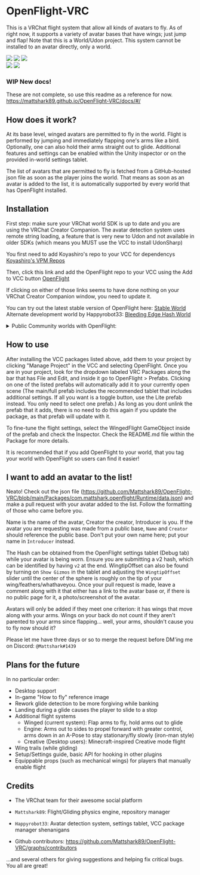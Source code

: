 # OpenFlight-VRC

This is a VRChat flight system that allow all kinds of avatars to fly. As of right now, it supports a variety of avatar bases that have wings; just jump and flap!
Note that this is a World/Udon project. This system cannot be installed to an avatar directly, only a world.

![](https://byob.yarr.is/Mattshark89/OpenFlight-VRC/unique_avatar_count)
![](https://byob.yarr.is/Mattshark89/OpenFlight-VRC/total_avatar_count)
![](https://byob.yarr.is/Mattshark89/OpenFlight-VRC/unique_hash_count)  
![](https://byob.yarr.is/Mattshark89/OpenFlight-VRC/todo_count)
![](https://byob.yarr.is/Mattshark89/OpenFlight-VRC/current_release_downloads)

### WIP New docs!
These are not complete, so use this readme as a reference for now.
https://mattshark89.github.io/OpenFlight-VRC/docs/#/

## How does it work?

At its base level, winged avatars are permitted to fly in the world. Flight is performed by jumping and immediately flapping one's arms like a bird. Optionally, one can also hold their arms straight out to glide. Additional features and settings can be enabled within the Unity inspector or on the provided in-world settings tablet.

The list of avatars that are permitted to fly is fetched from a GitHub-hosted json file as soon as the player joins the world. That means as soon as an avatar is added to the list, it is automatically supported by every world that has OpenFlight installed.


## Installation

First step: make sure your VRChat world SDK is up to date and you are using the VRChat Creator Companion. The avatar detection system uses remote string loading, a feature that is very new to Udon and not available in older SDKs (which means you MUST use the VCC to install UdonSharp)

You first need to add Koyashiro's repo to your VCC for dependencys
[Koyashiro's VPM Repos](https://vpm.koyashiro.net/install)

Then, click this link and add the OpenFlight repo to your VCC using the Add to VCC button
[OpenFlight](https://mattshark89.github.io/OpenFlight-VRC/?install=true)

If clicking on either of those links seems to have done nothing on your VRChat Creator Companion window, you need to update it.

You can try out the latest stable version of OpenFlight here: [Stable World](https://vrchat.com/home/launch?worldId=wrld_e61cba97-a1a9-4c53-93d2-7bb77240a2e7)<br>
Alternate development world by Happyrobot33: [Bleeding Edge Hash World](https://vrchat.com/home/launch?worldId=wrld_ef75dcc8-02fa-43ef-8f42-7b8159783d3d)<br>

<details>
<summary>Public Community worlds with OpenFlight:</summary>

- [Featherdale - Chipori Village](https://vrchat.com/home/world/wrld_fe48b7d3-1eb7-4e4c-9d8a-97da1d14a4e4)
  - No Tablet in world, just toggle button
- [Clone Ship](https://vrchat.com/home/world/wrld_2a9832e0-1b68-4a4b-9905-c7d54dc02a69)
  - Tablet in world, but indoors
</details>

## How to use

After installing the VCC packages listed above, add them to your project by clicking "Manage Project" in the VCC and selecting OpenFlight. Once you are in your project, look for the dropdown labeled VRC Packages along the bar that has File and Edit, and inside it go to OpenFlight > Prefabs. Clicking on one of the listed prefabs will automatically add it to your currently open scene (The main/full prefab includes the recommended tablet that includes additional settings. If all you want is a toggle button, use the Lite prefab instead. You only need to select one prefab.) As long as you dont unlink the prefab that it adds, there is no need to do this again if you update the package, as that prefab will update with it.

To fine-tune the flight settings, select the WingedFlight GameObject inside of the prefab and check the Inspector. Check the README.md file within the Package for more details.

It is recommended that if you add OpenFlight to your world, that you tag your world with OpenFlight so users can find it easier!

## I want to add an avatar to the list!

Neato! Check out the json file (https://github.com/Mattshark89/OpenFlight-VRC/blob/main/Packages/com.mattshark.openflight/Runtime/data.json) and make a pull request with your avatar added to the list. Follow the formatting of those who came before you.

Name is the name of the avatar, Creator the creator, Introducer is you. If the avatar you are requesting was made from a public base, `Name` and `Creator` should reference the public base. Don't put your own name here; put your name in `Introducer` instead.

The Hash can be obtained from the OpenFlight settings tablet (Debug tab) while your avatar is being worn. Ensure you are submitting a v2 hash, which can be identified by having `v2` at the end. WingtipOffset can also be found by turning on `Show Gizmos` in the tablet and adjusting the `WingtipOffset` slider until the center of the sphere is roughly on the tip of your wing/feathers/whathaveyou.
Once your pull request is made, leave a comment along with it that either has a link to the avatar base or, if there is no public page for it, a photo/screenshot of the avatar.

Avatars will only be added if they meet one criterion: it has wings that move along with your arms. Wings on your back do not count if they aren't parented to your arms since flapping... well, your arms, shouldn't cause you to fly now should it?

Please let me have three days or so to merge the request before DM'ing me on Discord: `@Mattshark#1439`


## Plans for the future

In no particular order:
- Desktop support
- In-game "How to fly" reference image
- Rework glide detection to be more forgiving while banking
- Landing during a glide causes the player to slide to a stop
- Additional flight systems
  - Winged (current system): Flap arms to fly, hold arms out to glide
  - Engine: Arms out to sides to propel forward with greater control, arms down in an A-Pose to stay stationary/fly slowly (iron-man style)
  - Creative (Desktop users): Minecraft-inspired Creative mode flight
- Wing trails (while gliding)
- Setup/Settings guide, basic API for hooking in other plugins
- Equippable props (such as mechanical wings) for players that manually enable flight


## Credits

- The VRChat team for their awesome social platform

- `Mattshark89`: Flight/Gliding physics engine, repository manager

- `Happyrobot33`: Avatar detection system, settings tablet, VCC package manager shenanigans

- Github contributors: https://github.com/Mattshark89/OpenFlight-VRC/graphs/contributors

...and several others for giving suggestions and helping fix critical bugs. You all are great!

